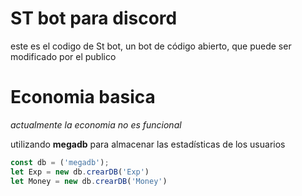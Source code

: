 # ST bot para discord
este es el codigo de St bot, un bot de código abierto, que puede ser modificado por el publico

# Economia basica

*actualmente la economia no es funcional*

utilizando **megadb** para almacenar las estadísticas de los usuarios

```javascript
const db = ('megadb');
let Exp = new db.crearDB('Exp')
let Money = new db.crearDB('Money')
```
